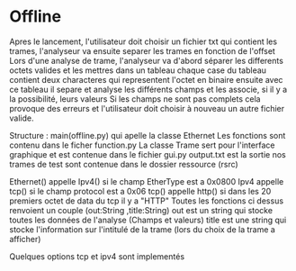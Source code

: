 # Offline
Apres le lancement, l'utilisateur doit choisir un fichier txt qui contient les trames, l'analyseur va ensuite separer les trames 
en fonction de l'offset
Lors d'une analyse de trame, l'analyseur va d'abord séparer les differents octets valides et les mettres dans un tableau 
chaque case du tableau contient deux characteres qui representent l'octet en binaire
ensuite avec ce tableau il separe et analyse les différents champs et les associe, si il y a la possibilité, leurs valeurs
Si les champs ne sont pas complets cela provoque des erreurs et l'utilisateur doit choisir à nouveau un autre fichier valide.

Structure :
main(offline.py) qui apelle la classe Ethernet
Les fonctions sont contenu dans le ficher function.py
La classe Trame sert pour l'interface graphique et est contenue dans le fichier gui.py
output.txt est la sortie 
nos trames de test sont contenue dans le dossier ressource (rsrc)

Ethernet() appelle Ipv4() si le champ EtherType est a 0x0800
Ipv4 appelle tcp() si le champ protocol est a 0x06
tcp() appelle http() si dans les 20 premiers octet de data du tcp il y a "HTTP"
Toutes les fonctions ci dessus renvoient un couple (out:String ,title:String)
out est un string qui stocke toutes les données de l'analyse (Champs et valeurs)
title est une string qui stocke l'information sur l'intitulé de la trame (lors du choix de la trame a afficher)

Quelques options tcp et ipv4 sont implementés